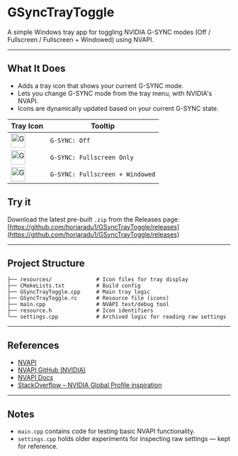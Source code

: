 # GSyncTrayToggle

A simple Windows tray app for toggling NVIDIA G-SYNC modes (Off / Fullscreen / Fullscreen + Windowed) using NVAPI.

---

## What It Does

- Adds a tray icon that shows your current G-SYNC mode.
- Lets you change G-SYNC mode from the tray menu, with NVIDIA's NVAPI.
- Icons are dynamically updated based on your current G-SYNC state.

| Tray Icon                                                                                                 | Tooltip                         |
| ---------------------------------------------------------------------------------------------------- | ------------------------------- |
| <img src="resources/gsync_off.ico" width="32" height="32" alt="G-SYNC Off">                          | `G-SYNC: Off`                   |
| <img src="resources/gsync_full.ico" width="32" height="32" alt="G-SYNC Fullscreen Only">             | `G-SYNC: Fullscreen Only`       |
| <img src="resources/gsync_fullwindow.ico" width="32" height="32" alt="G-SYNC Fullscreen + Windowed"> | `G-SYNC: Fullscreen + Windowed` |


## Try it

Download the latest pre-built `.zip` from the Releases page:  
[https://github.com/horiaradu1/GSyncTrayToggle/releases](https://github.com/horiaradu1/GSyncTrayToggle/releases)

---

## Project Structure

```
├── resources/              # Icon files for tray display
├── CMakeLists.txt          # Build config
├── GSyncTrayToggle.cpp     # Main tray logic
├── GSyncTrayToggle.rc      # Resource file (icons)
├── main.cpp                # NVAPI test/debug tool
├── resource.h              # Icon identifiers
└── settings.cpp            # Archived logic for reading raw settings
```
---

## References

- [NVAPI](https://developer.nvidia.com/rtx/path-tracing/nvapi/get-started)
- [NVAPI GitHub (NVIDIA)](https://github.com/NVIDIA/nvapi)
- [NVAPI Docs](https://docs.nvidia.com/gameworks/content/gameworkslibrary/coresdk/nvapi/)
- [StackOverflow – NVIDIA Global Profile inspiration](https://stackoverflow.com/questions/43526033/problems-retrieving-the-global-profile-settings-shown-in-the-nvidia-control-pan)

---

## Notes

- `main.cpp` contains code for testing basic NVAPI functionality.
- `settings.cpp` holds older experiments for inspecting raw settings — kept for reference.
